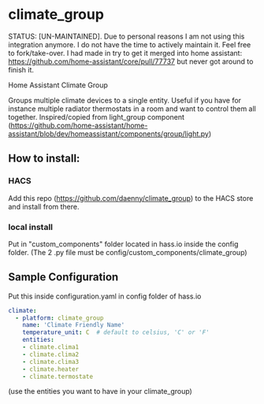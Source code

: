 # climate_group

STATUS: [UN-MAINTAINED]. Due to personal reasons I am not using this integration anymore. I do not have the time to actively maintain it. Feel free to fork/take-over. 
I had made in try to get it merged into home assistant: https://github.com/home-assistant/core/pull/77737 but never got around to finish it. 

Home Assistant Climate Group

Groups multiple climate devices to a single entity. Useful if you have for instance multiple radiator thermostats in a room and want to control them all together.
Inspired/copied from light_group component (https://github.com/home-assistant/home-assistant/blob/dev/homeassistant/components/group/light.py)

## How to install:

### HACS
Add this repo (https://github.com/daenny/climate_group) to the HACS store and install from there.

### local install
Put in "custom_components" folder located in hass.io inside the config folder.
(The 2 .py file must be config/custom_components/climate_group)



## Sample Configuration

Put this inside configuration.yaml in config folder of hass.io

```yaml
climate:
  - platform: climate_group
    name: 'Climate Friendly Name'
    temperature_unit: C  # default to celsius, 'C' or 'F'
    entities:
    - climate.clima1
    - climate.clima2
    - climate.clima3
    - climate.heater
    - climate.termostate
```

(use the entities you want to have in your climate_group)
